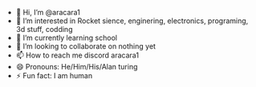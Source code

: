 - 👋 Hi, I’m @aracara1
- 👀 I’m interested in Rocket sience, enginering, electronics, programing, 3d stuff, codding
- 🌱 I’m currently learning school
- 💞️ I’m looking to collaborate on nothing yet
- 📫 How to reach me discord aracara1
- 😄 Pronouns: He/Him/His/Alan turing
- ⚡ Fun fact: I am human

<!---
aracara1/aracara1 is a ✨ special ✨ repository because its `README.md` (this file) appears on your GitHub profile.
You can click the Preview link to take a look at your changes.
--->
